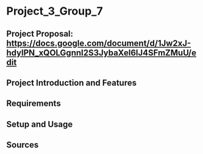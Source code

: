 # Project_3_Group_7

## Project Proposal: https://docs.google.com/document/d/1Jw2xJ-hdylPN_xQOLGgnnI2S3JybaXel6lJ4SFmZMuU/edit

## Project Introduction and Features

## Requirements

## Setup and Usage

## Sources
